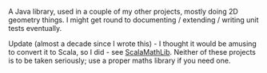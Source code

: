 A Java library, used in a couple of my other projects, mostly doing 2D geometry things.
I might get round to documenting / extending / writing unit tests eventually.

Update (almost a decade since I wrote this) - I thought it would be amusing to convert it to Scala, so I did - see
[ScalaMathLib](https://github.com/danielrendall/ScalaMathLib). Neither of these projects is to be taken seriously; use
a proper maths library if you need one.
